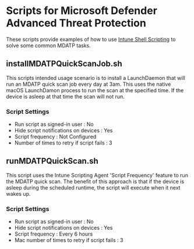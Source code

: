 # Scripts for Microsoft Defender Advanced Threat Protection

These scripts provide examples of how to use [Intune Shell Scripting](https://docs.microsoft.com/en-us/mem/intune/apps/macos-shell-scripts) to solve some common MDATP tasks.

## installMDATPQuickScanJob.sh

This scripts intended usage scenario is to install a LaunchDaemon that will run an MDATP quick scan job every day at 3am. This uses the native macOS LaunchDamon process to run the scan at the specified time. If the device is asleep at that time the scan will not run.

### Script Settings

- Run script as signed-in user : No
- Hide script notifications on devices : Yes
- Script frequency : Not Configured
- Number of times to retry if script fails : 3

## runMDATPQuickScan.sh

This script uses the Intune Scripting Agent 'Script Frequency' feature to run the MDATP quick scan. The benefit of this approach is that if the device is asleep during the scheduled runtime, the script will execute when it next wakes up.

### Script Settings

- Run script as signed-in user : No
- Hide script notifications on devices : Yes
- Script frequency : Every 6 hours
- Mac number of times to retry if script fails : 3
